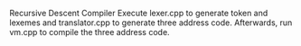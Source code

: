 Recursive Descent Compiler
Execute lexer.cpp to generate token and lexemes and translator.cpp to generate three address code. Afterwards, run vm.cpp to compile the three address code.
